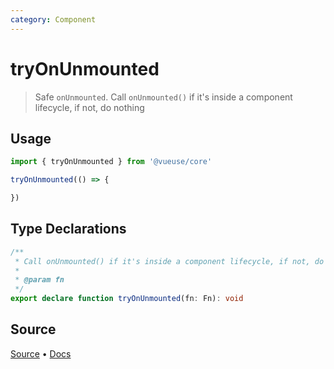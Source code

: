 ```yaml
---
category: Component
---
```


# tryOnUnmounted

> Safe `onUnmounted`. Call `onUnmounted()` if it's inside a component lifecycle, if not, do nothing

## Usage

```js
import { tryOnUnmounted } from '@vueuse/core'

tryOnUnmounted(() => {

})
```


<!--FOOTER_STARTS-->
## Type Declarations

```typescript
/**
 * Call onUnmounted() if it's inside a component lifecycle, if not, do nothing
 *
 * @param fn
 */
export declare function tryOnUnmounted(fn: Fn): void
```

## Source

[Source](https://github.com/vueuse/vueuse/blob/master/packages/shared/tryOnUnmounted/index.ts) • [Docs](https://github.com/vueuse/vueuse/blob/master/packages/shared/tryOnUnmounted/index.md)


<!--FOOTER_ENDS-->